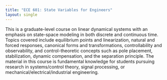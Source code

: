```yaml
---
title: "ECE 601: State Variables for Engineers"
layout: single
---
```


This is a graduate-level course on linear dynamical systems with an emphasis on state-space modeling in both discrete and continuous time. Topics covered include equilibrium points and linearization, natural and forced responses, canonical forms and transformations, controllability and observability, and control-theoretic concepts such as pole placement, stabilization, dynamic compensation, and the separation principle. The material in this course is fundamental knowledge for students pursuing research in systems/control theory, signal processing, or mechanical/electrical/industrial engineering.